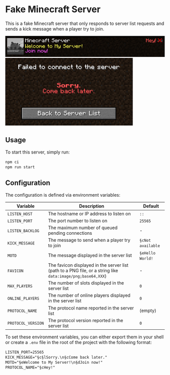 # Fake Minecraft Server

This is a fake Minecraft server that only responds to server list requests and
sends a kick message when a player try to join.

![server list example](./.readme/server-list.png?raw=true)
![kick message example](./.readme/kick.png?raw=true)

## Usage

To start this server, simply run:

```shell
npm ci
npm run start
```

## Configuration

The configuration is defined via environment variables:

| Variable           | Description                                                                                                 | Default           |
| ------------------ | ----------------------------------------------------------------------------------------------------------- | ----------------- |
| `LISTEN_HOST`      | The hostname or IP address to listen on                                                                     | `::`              |
| `LISTEN_PORT`      | The port number to listen on                                                                                | `25565`           |
| `LISTEN_BACKLOG`   | The maximum number of queued pending connections                                                            | -                 |
| `KICK_MESSAGE`     | The message to send when a player try to join                                                               | `§cNot available` |
| `MOTD`             | The message displayed in the server list                                                                    | `§eHello World!`  |
| `FAVICON`          | The favicon displayed in the server list (path to a PNG file, or a string like `data:image/png;base64,XXX`) | -                 |
| `MAX_PLAYERS`      | The number of slots displayed in the server list                                                            | `0`               |
| `ONLINE_PLAYERS`   | The number of online players displayed in the server list                                                   | `0`               |
| `PROTOCOL_NAME`    | The protocol name reported in the server list                                                               | (empty)           |
| `PROTOCOL_VERSION` | The protocol version reported in the server list                                                            | `0`               |

To set these environment variables, you can either export them in your shell or
create a `.env` file in the root of the project with the following format:

```
LISTEN_PORT=25565
KICK_MESSAGE="§c§lSorry.\n§cCome back later."
MOTD="§eWelcome to My Server!\n§dJoin now!"
PROTOCOL_NAME="§cHey!"
```

